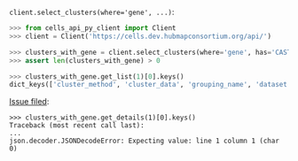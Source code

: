 `client.select_clusters(where='gene', ...)`:
```python
>>> from cells_api_py_client import Client
>>> client = Client('https://cells.dev.hubmapconsortium.org/api/')

>>> clusters_with_gene = client.select_clusters(where='gene', has='CASTOR2')
>>> assert len(clusters_with_gene) > 0

>>> clusters_with_gene.get_list(1)[0].keys()
dict_keys(['cluster_method', 'cluster_data', 'grouping_name', 'dataset'])

```

[Issue filed](https://github.com/hubmapconsortium/cells-api-py-client/issues/15):
```
>>> clusters_with_gene.get_details(1)[0].keys()
Traceback (most recent call last):
...
json.decoder.JSONDecodeError: Expecting value: line 1 column 1 (char 0)

```